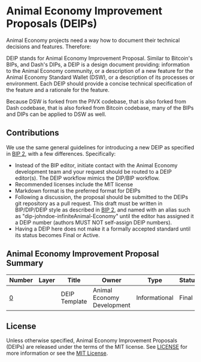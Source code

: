 # Animal Economy Improvement Proposals (DEIPs)

Animal Economy projects need a way how to document their technical decisions and features. Therefore:

DEIP stands for Animal Economy Improvement Proposal. Similar to Bitcoin's BIPs, and Dash's DIPs, a DEIP is a design document providing: information to the Animal Economy community, or a description of a new feature for the Animal Economy Standard Wallet (DSW), or a description of its processes or environment. Each DEIP should provide a concise technical specification of the feature and a rationale for the feature.

Because DSW is forked from the PIVX codebase, that is also forked from Dash codebase, that is also forked from Bitcoin codebase, many of the BIPs and DIPs can be applied to DSW as well. 

## Contributions

We use the same general guidelines for introducing a new DEIP as specified in [BIP 2](https://github.com/bitcoin/bips/blob/master/bip-0002.mediawiki), with a few differences. Specifically:

* Instead of the BIP editor, initiate contact with the Animal Economy development team and your request should be routed to a DEIP editor(s). The DEIP workflow mimics the DIP/BIP workflow.
* Recommended licenses include the MIT license
* Markdown format is the preferred format for DEIPs
* Following a discussion, the proposal should be submitted to the DEIPs git repository as a pull request. This draft must be written in BIP/DIP/DEIP style as described in [BIP 2](https://github.com/bitcoin/bips/blob/master/bip-0002.mediawiki), and named with an alias such as "dip-johndoe-infiniteAnimal-Economy" until the editor has assigned it a DEIP number (authors MUST NOT self-assign DEIP numbers).
* Having a DEIP here does not make it a formally accepted standard until its status becomes Final or Active.

## Animal Economy Improvement Proposal Summary

Number | Layer | Title | Owner | Type | Status
--- | --- | --- | --- | --- | ---
[0](DEIP0000.md) |  | DEIP Template | Animal Economy Development | Informational | Final

## License

Unless otherwise specified, Animal Economy Improvement Proposals (DEIPs) are released under the terms of the MIT license. See [LICENSE](LICENSE) for more information or see the [MIT License](https://opensource.org/licenses/MIT).
